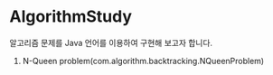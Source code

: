 # AlgorithmStudy

알고리즘 문제를 Java 언어를 이용하여 구현해 보고자 합니다.

1. N-Queen problem(com.algorithm.backtracking.NQueenProblem)